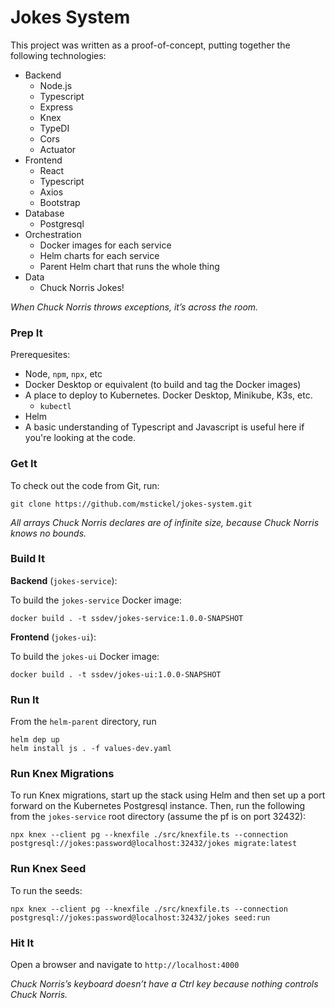 # Jokes System

This project was written as a proof-of-concept, putting together the following technologies:
* Backend
  * Node.js
  * Typescript
  * Express
  * Knex
  * TypeDI
  * Cors
  * Actuator
* Frontend
  * React
  * Typescript
  * Axios
  * Bootstrap
* Database
  * Postgresql
* Orchestration
  * Docker images for each service
  * Helm charts for each service
  * Parent Helm chart that runs the whole thing
* Data
  * Chuck Norris Jokes!
  
_When Chuck Norris throws exceptions, it’s across the room._

### Prep It

Prerequesites:
* Node, `npm`, `npx`, etc
* Docker Desktop or equivalent (to build and tag the Docker images)
* A place to deploy to Kubernetes.  Docker Desktop, Minikube, K3s, etc.
  * `kubectl`
* Helm
* A basic understanding of Typescript and Javascript is useful here if you're looking at the code.

### Get It

To check out the code from Git, run:
```
git clone https://github.com/mstickel/jokes-system.git
```

_All arrays Chuck Norris declares are of infinite size, because Chuck Norris knows no bounds._

### Build It

**Backend** (`jokes-service`):

To build the `jokes-service` Docker image:

```
docker build . -t ssdev/jokes-service:1.0.0-SNAPSHOT
```

**Frontend** (`jokes-ui`):

To build the `jokes-ui` Docker image:

```
docker build . -t ssdev/jokes-ui:1.0.0-SNAPSHOT
```

### Run It

From the `helm-parent` directory, run

```aidl
helm dep up
helm install js . -f values-dev.yaml
```

### Run Knex Migrations

To run Knex migrations, start up the stack using Helm and then set up a port forward on the Kubernetes Postgresql instance.  Then, run the following from the `jokes-service` root directory (assume the pf is on port 32432):

`npx knex --client pg --knexfile ./src/knexfile.ts --connection postgresql://jokes:password@localhost:32432/jokes migrate:latest`

### Run Knex Seed

To run the seeds:

`npx knex --client pg --knexfile ./src/knexfile.ts --connection postgresql://jokes:password@localhost:32432/jokes seed:run`

### Hit It

Open a browser and navigate to `http://localhost:4000`

_Chuck Norris’s keyboard doesn’t have a Ctrl key because nothing controls Chuck Norris._